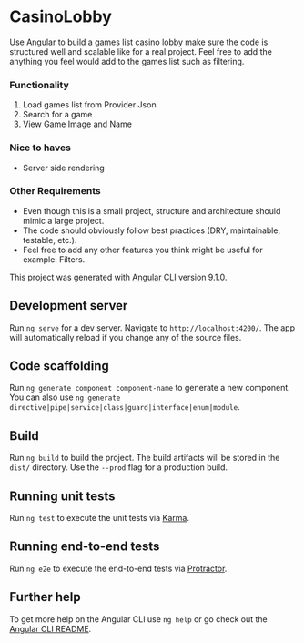 # CasinoLobby

Use Angular to build a games list casino lobby make sure the code is structured
well and scalable like for a real project. Feel free to add the anything you
feel would add to the games list such as filtering.

### Functionality
1. Load games list from Provider Json
1. Search for a game
1. View Game Image and Name

### Nice to haves
- Server side rendering

### Other Requirements
* Even though this is a small project, structure and architecture should mimic a large project.
* The code should obviously follow best practices (DRY, maintainable, testable, etc.).
* Feel free to add any other features you think might be useful for example: Filters.

This project was generated with [Angular CLI](https://github.com/angular/angular-cli) version 9.1.0.

## Development server

Run `ng serve` for a dev server. Navigate to `http://localhost:4200/`. The app will automatically reload if you change any of the source files.

## Code scaffolding

Run `ng generate component component-name` to generate a new component. You can also use `ng generate directive|pipe|service|class|guard|interface|enum|module`.

## Build

Run `ng build` to build the project. The build artifacts will be stored in the `dist/` directory. Use the `--prod` flag for a production build.

## Running unit tests

Run `ng test` to execute the unit tests via [Karma](https://karma-runner.github.io).

## Running end-to-end tests

Run `ng e2e` to execute the end-to-end tests via [Protractor](http://www.protractortest.org/).

## Further help

To get more help on the Angular CLI use `ng help` or go check out the [Angular CLI README](https://github.com/angular/angular-cli/blob/master/README.md).
